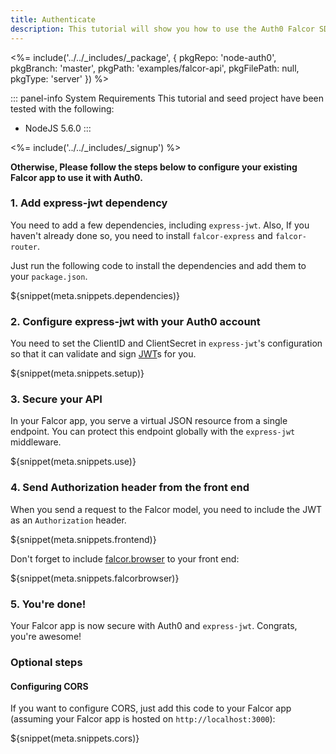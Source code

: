 ```yaml
---
title: Authenticate
description: This tutorial will show you how to use the Auth0 Falcor SDK to add authentication and authorization to your API.
---
```


<%= include('../../_includes/_package', {
  pkgRepo: 'node-auth0',
  pkgBranch: 'master',
  pkgPath: 'examples/falcor-api',
  pkgFilePath: null,
  pkgType: 'server'
}) %>

::: panel-info System Requirements
This tutorial and seed project have been tested with the following:
* NodeJS 5.6.0
:::

<%= include('../../_includes/_signup') %>

**Otherwise, Please follow the steps below to configure your existing Falcor app to use it with Auth0.**

### 1. Add express-jwt dependency

You need to add a few dependencies, including `express-jwt`. Also, If you haven't already done so, you need to install `falcor-express` and `falcor-router`.

Just run the following code to install the dependencies and add them to your `package.json`.

${snippet(meta.snippets.dependencies)}

### 2. Configure express-jwt with your Auth0 account

You need to set the ClientID and ClientSecret in `express-jwt`'s configuration so that it can validate and sign [JWT](/jwt)s for you.

${snippet(meta.snippets.setup)}

### 3. Secure your API

In your Falcor app, you serve a virtual JSON resource from a single endpoint. You can protect this endpoint globally with the `express-jwt` middleware.

${snippet(meta.snippets.use)}

### 4. Send Authorization header from the front end

When you send a request to the Falcor model, you need to include the JWT as an `Authorization` header.

${snippet(meta.snippets.frontend)}

Don't forget to include [falcor.browser](https://github.com/Netflix/falcor#retrieving-data-from-the-virtual-json-resource) to your front end:

${snippet(meta.snippets.falcorbrowser)}

### 5. You're done!

Your Falcor app is now secure with Auth0 and `express-jwt`. Congrats, you're awesome!

### Optional steps

#### Configuring CORS

If you want to configure CORS, just add this code to your Falcor app (assuming your Falcor app is hosted on `http://localhost:3000`):

${snippet(meta.snippets.cors)}